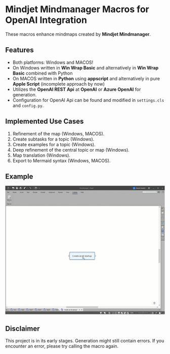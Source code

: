# Mindjet Mindmanager Macros for OpenAI Integration

These macros enhance mindmaps created by **Mindjet Mindmanager**.

## Features

- Both platforms: Windows and MACOS!
- On Windows written in **Win Wrap Basic** and alternatively in **Win Wrap Basic** combined with Python 
- On MACOS written in **Python** using **appscript** and alternatively in pure **Apple Script** (incomplete approach by now)
- Utilizes the **OpenAI REST Api** at **OpenAI** or **Azure OpenAI** for generation.
- Configuration for OpenAI Api can be found and modified in `settings.cls` and `config.py`.

## Implemented Use Cases

1. Refinement of the map (Windows, MACOS).
2. Create subtasks for a topic (Windows).
3. Create examples for a topic (Windows).
4. Deep refinement of the central topic or map (Windows).
5. Map translation (Windows).
6. Export to Mermaid syntax (Windows, MACOS).

## Example

![Drag Racing](macros.gif)

## Disclaimer

This project is in its early stages. Generation might still contain errors. If you encounter an error, please try calling the macro again.
